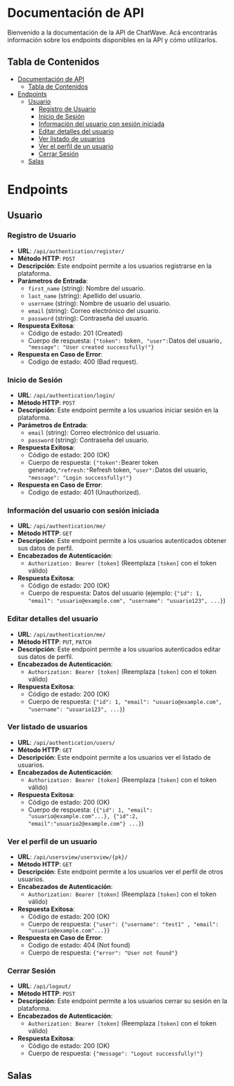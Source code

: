 # Documentación de API

Bienvenido a la documentación de la API de ChatWave. Acá encontrarás información sobre los endpoints disponibles en la API y cómo utilizarlos.

## Tabla de Contenidos

- [Documentación de API](#documentación-de-api)
  - [Tabla de Contenidos](#tabla-de-contenidos)
- [Endpoints](#endpoints)
  - [Usuario](#usuario)
    - [Registro de Usuario](#registro-de-usuario)
    - [Inicio de Sesión](#inicio-de-sesión)
    - [Información del usuario con sesión iniciada](#información-del-usuario-con-sesión-iniciada)
    - [Editar detalles del usuario](#editar-detalles-del-usuario)
    - [Ver listado de usuarios](#ver-listado-de-usuarios)
    - [Ver el perfil de un usuario](#ver-el-perfil-de-un-usuario)
    - [Cerrar Sesión](#cerrar-sesión)
  - [Salas](#salas)

    
# Endpoints 

## Usuario

### Registro de Usuario

- **URL**: `/api/authentication/register/`
- **Método HTTP**: `POST`
- **Descripción**: Este endpoint permite a los usuarios registrarse en la plataforma.
- **Parámetros de Entrada**:
  - `first_name` (string): Nombre del usuario.
  - `last_name` (string): Apellido del usuario.
  - `username` (string): Nombre de usuario del usuario.
  - `email` (string): Correo electrónico del usuario.
  - `password` (string): Contraseña del usuario.
- **Respuesta Exitosa**:
  - Código de estado: 201 (Created)
  - Cuerpo de respuesta: `{"token": `token`, "user":`Datos del usuario`, "message": "User created successfully!"}`
- **Respuesta en Caso de Error**:
  - Codigo de estado: 400 (Bad request).

### Inicio de Sesión

- **URL**: `/api/authentication/login/`
- **Método HTTP**: `POST`
- **Descripción**: Este endpoint permite a los usuarios iniciar sesión en la plataforma.
- **Parámetros de Entrada**:
  - `email` (string): Correo electrónico del usuario.
  - `password` (string): Contraseña del usuario.  
- **Respuesta Exitosa**:
  - Código de estado: 200 (OK)
  - Cuerpo de respuesta: `{"token":`Bearer token generado,`"refresh:"`Refresh token, `"user":`Datos del usuario, `"message": "Login successfully!"}`
- **Respuesta en Caso de Error**:
  - Codigo de estado: 401 (Unauthorized).

### Información del usuario con sesión iniciada

- **URL**: `/api/authentication/me/`
- **Método HTTP**: `GET`
- **Descripción**: Este endpoint permite a los usuarios autenticados obtener sus datos de perfil.
- **Encabezados de Autenticación**:
  - `Authorization: Bearer [token]` (Reemplaza `[token]` con el token válido)
- **Respuesta Exitosa**:
  - Código de estado: 200 (OK)
  - Cuerpo de respuesta: Datos del usuario (ejemplo: `{"id": 1, "email": "usuario@example.com", "username": "usuario123", ...}`)

### Editar detalles del usuario

- **URL**: `/api/authentication/me/`
- **Método HTTP**: `PUT`, `PATCH`
- **Descripción**: Este endpoint permite a los usuarios autenticados editar sus datos de perfil.
- **Encabezados de Autenticación**:
  - `Authorization: Bearer [token]` (Reemplaza `[token]` con el token válido)
- **Respuesta Exitosa**:
  - Código de estado: 200 (OK)
  - Cuerpo de respuesta: `{"id": 1, "email": "usuario@example.com", "username": "usuario123", ...}`)

### Ver listado de usuarios
- **URL**: `/api/authentication/users/`
- **Método HTTP**: `GET`
- **Descripción**: Este endpoint permite a los usuarios ver el listado de usuarios.
- **Encabezados de Autenticación**:
  - `Authorization: Bearer [token]` (Reemplaza `[token]` con el token válido)
- **Respuesta Exitosa**:
  - Código de estado: 200 (OK)
  - Cuerpo de respuesta: `{{"id": 1, "email": "usuario@example.com"...}, {"id":2, "email":"usuario2@example.com"} ...}`)


### Ver el perfil de un usuario

- **URL**: `/api/usersview/usersview/{pk}/`
- **Método HTTP**: `GET`
- **Descripción**: Este endpoint permite a los usuarios ver el perfil de otros usuarios.
- **Encabezados de Autenticación**:
  - `Authorization: Bearer [token]` (Reemplaza `[token]` con el token válido)
- **Respuesta Exitosa**:
  - Código de estado: 200 (OK)
  - Cuerpo de respuesta: `{"user": {"username": "test1" , "email": "usuario@example.com"...}}`
- **Respuesta en Caso de Error**:
  - Codigo de estado: 404 (Not found)
  - Cuerpo de respuesta: `{"error": "User not found"}`

### Cerrar Sesión

- **URL**: `/api/logout/`
- **Método HTTP**: `POST`
- **Descripción**: Este endpoint permite a los usuarios cerrar su sesión en la plataforma.
- **Encabezados de Autenticación**:
  - `Authorization: Bearer [token]` (Reemplaza `[token]` con el token válido)
- **Respuesta Exitosa**:
  - Código de estado: 200 (OK)
  - Cuerpo de respuesta: `{"message": "Logout successfully!"}`


## Salas